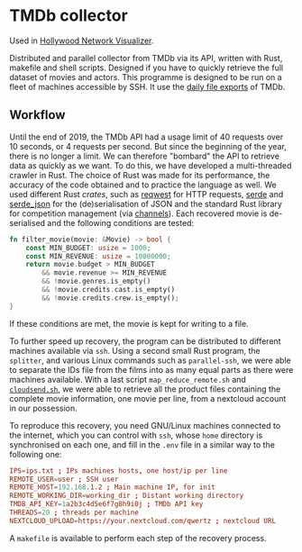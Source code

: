 # TMDb collector

Used in [Hollywood Network Visualizer](https://github.com/stevenliatti/hollywood-network-visualizer).

Distributed and parallel collector from TMDb via its API, written with Rust, makefile and shell scripts. Designed if you have to quickly retrieve the full dataset of movies and actors. This programme is designed to be run on a fleet of machines accessible by SSH. It use the [daily file exports](https://developers.themoviedb.org/3/getting-started/daily-file-exports) of TMDb.

## Workflow

Until the end of 2019, the TMDb API had a usage limit of 40 requests over 10 seconds, or 4 requests per second. But since the beginning of the year, there is no longer a limit. We can therefore "bombard" the API to retrieve data as quickly as we want. To do this, we have developed a multi-threaded crawler in Rust. The choice of Rust was made for its performance, the accuracy of the code obtained and to practice the language as well. We used different Rust *crates*, such as [reqwest](https://crates.io/crates/reqwest) for HTTP requests, [serde](https://crates.io/crates/serde) and [serde_json](https://crates.io/crates/serde_json) for the (de)serialisation of JSON and the standard Rust library for competition management (via [channels](https://doc.rust-lang.org/rust-by-example/std_misc/channels.html)). Each recovered movie is de-serialised and the following conditions are tested:

```rust
fn filter_movie(movie: &Movie) -> bool {
    const MIN_BUDGET: usize = 1000;
    const MIN_REVENUE: usize = 10000000;
    return movie.budget > MIN_BUDGET
        && movie.revenue >= MIN_REVENUE
        && !movie.genres.is_empty()
        && !movie.credits.cast.is_empty()
        && !movie.credits.crew.is_empty();
}
```

If these conditions are met, the movie is kept for writing to a file.

To further speed up recovery, the program can be distributed to different machines available via `ssh`. Using a second small Rust program, the `splitter`, and various Linux commands such as `parallel-ssh`, we were able to separate the IDs file from the films into as many equal parts as there were machines available. With a last script `map_reduce_remote.sh` and [`cloudsend.sh`](https://github.com/tavinus/cloudsend.sh), we were able to retrieve all the product files containing the complete movie information, one movie per line, from a nextcloud account in our possession.

To reproduce this recovery, you need GNU/Linux machines connected to the internet, which you can control with `ssh`, whose `home` directory is synchronised on each one, and fill in the `.env` file in a similar way to the following one:


```conf
IPS=ips.txt ; IPs machines hosts, one host/ip per line
REMOTE_USER=user ; SSH user
REMOTE_HOST=192.168.1.2 ; Main machine IP, for init
REMOTE_WORKING_DIR=working_dir ; Distant working directory
TMDB_API_KEY=1a2b3c4d5e6f7g8h9i0j ; TMDb API key
THREADS=20 ; threads per machine
NEXTCLOUD_UPLOAD=https://your.nextcloud.com/qwertz ; nextcloud URL
```

A `makefile` is available to perform each step of the recovery process.
